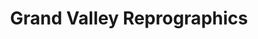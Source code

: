 ---
title: "Grand Valley Reprographics"
url: /grand-junction/grand-valley-reprographics/
shop: Kopieren
---